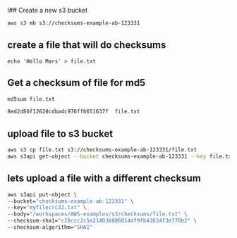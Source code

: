 l## Create a new s3 bucket 

```md
aws s3 mb s3://checksums-example-ab-123331
```


## create a file that will do checksums 

```
echo 'Hello Mars' > file.txt
```

## Get a checksum of file for md5 

```md
md5sum file.txt

8ed2d86f12620cdba4c976ff6651637f  file.txt
```

## upload file to s3 bucket 

```sh
aws s3 cp file.txt s3://checksums-example-ab-123331/file.txt 
aws s3api get-object --bucket checksums-example-ab-123331 --key file.txt 
``` 

## lets upload a file with a different checksum 


```sh
aws s3api put-object \
--bucket="checksums-example-ab-123331" \
--key="myfilecrc32.txt" \
--body="/workspaces/AWS-examples/s3/checksums/file.txt" \
--checksum-sha1="c28ccc2c5e214036806014df9fb43634f3e770b2" \
--checksum-algorithm="SHA1"
```